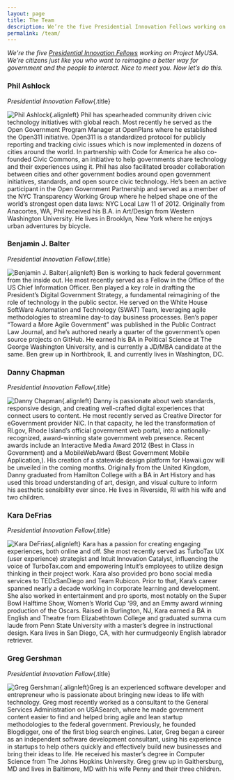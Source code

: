 ```yaml
---
layout: page
title: The Team
description: We’re the five Presidential Innovation Fellows working on Project MyUSA (formerly Project MyGov). We’re citizens just like you who want to reimagine a better way for government and the people to interact.
permalink: /team/
---
```


*We're the five [Presidential Innovation Fellows](http://www.whitehouse.gov/innovationfellows) working on Project MyUSA. We’re citizens just like you who want to reimagine a better way for government and the people to interact. Nice to meet you. Now let’s do this.*

### Phil Ashlock
*Presidential Innovation Fellow*{.title}

![Phil Ashlock](https://secure.gravatar.com/avatar/77b180b00fd028adcf199ec87b8b23e5.png?s=150){.alignleft}
Phil has spearheaded community driven civic technology initiatives with global reach. Most recently he served as the Open Government Program Manager at OpenPlans where he established the Open311 initiative. Open311 is a standardized protocol for publicly reporting and tracking civic issues which is now implemented in dozens of cities around the world. In partnership with Code for America he also co-founded Civic Commons, an initiative to help governments share technology and their experiences using it. Phil has also facilitated broader collaboration between cities and other government bodies around open government initiatives, standards, and open source civic technology. He’s been an active participant in the Open Government Partnership and served as a member of the NYC Transparency Working Group where he helped shape one of the world’s strongest open data laws: NYC Local Law 11 of 2012. Originally from Anacortes, WA, Phil received his B.A. in Art/Design from Western Washington University. He lives in Brooklyn, New York where he enjoys urban adventures by bicycle.

### Benjamin J. Balter
*Presidential Innovation Fellow*{.title}

![Benjamin J. Balter](https://secure.gravatar.com/avatar/ea353bd28baa1aefaefae736a19fcf2a.png?s=150){.alignleft}
Ben is working to hack federal government from the inside out. He most recently served as a Fellow in the Office of the US Chief Information Officer. Ben played a key role in drafting the President’s Digital Government Strategy, a fundamental reimagining of the role of technology in the public sector. He served on the White House SoftWare Automation and Technology (SWAT) Team, leveraging agile methodologies to streamline day-to day business processes. Ben’s paper “Toward a More Agile Government” was published in the Public Contract Law Journal, and he’s authored nearly a quarter of the government’s open source projects on GitHub. He earned his BA in Political Science at The George Washington University, and is currently a JD/MBA candidate at the same. Ben grew up in Northbrook, IL and currently lives in Washington, DC.

### Danny Chapman
*Presidential Innovation Fellow*{.title}

![Danny Chapman](https://secure.gravatar.com/avatar/d2fe8b02cd8478a712f2ca5b4bd543e5.png?s=150){.alignleft}
Danny is passionate about web standards, responsive design, and creating well-crafted digital experiences that connect users to content. He most recently served as Creative Director for eGovernment provider NIC. In that capacity, he led the transformation of RI.gov, Rhode Island’s official government web portal, into a nationally-recognized, award-winning state government web presence. Recent awards include an Interactive Media Award 2012 (Best in Class in Government) and a MobileWebAward (Best Government Mobile Application,). His creation of a statewide design platform for Hawaii.gov will be unveiled in the coming months. Originally from the United Kingdom, Danny graduated from Hamilton College with a BA in Art History and has used this broad understanding of art, design, and visual culture to inform his aesthetic sensibility ever since. He lives in Riverside, RI with his wife and two children.

### Kara DeFrias
*Presidential Innovation Fellow*{.title}

![Kara DeFrias](https://secure.gravatar.com/avatar/d354c04798f6f0089bda3929c1c4157e.png?s=150){.alignleft}
Kara has a passion for creating engaging experiences, both online and off. She most recently served as TurboTax UX (user experience) strategist and Intuit Innovation Catalyst, influencing the voice of TurboTax.com and empowering Intuit’s employees to utilize design thinking in their project work. Kara also provided pro bono social media services to TEDxSanDiego and Team Rubicon. Prior to that, Kara’s career spanned nearly a decade working in corporate learning and development. She also worked in entertainment and pro sports, most notably on the Super Bowl Halftime Show, Women’s World Cup ‘99, and an Emmy award winning production of the Oscars. Raised in Burlington, NJ, Kara earned a BA in English and Theatre from Elizabethtown College and graduated summa cum laude from Penn State University with a master’s degree in instructional design. Kara lives in San Diego, CA, with her curmudgeonly English labrador retriever.

### Greg Gershman 
*Presidential Innovation Fellow*{.title}

![Greg Gershman](https://secure.gravatar.com/avatar/6ab1a1664a7beaf29ab72da9752f4fa6?s=150){.alignleft}Greg is an experienced software developer and entrepreneur who is passionate about bringing new ideas to life with technology.  Greg most recently worked as a consultant to the General Services Administration on USASearch, where he made government content easier to find and helped bring agile and lean startup methodologies to the federal government.  Previously, he founded Blogdigger, one of the first blog search engines.  Later, Greg began a career as an independent software development consultant, using his experience in startups to help others quickly and effectively build new businesses and bring their ideas to life.  He received his master’s degree in Computer Science from The Johns Hopkins University.  Greg grew up in Gaithersburg, MD and lives in Baltimore, MD with his wife Penny and their three children.